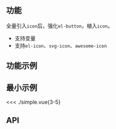 ## 功能

全量引入`icon`后，强化`el-button`，植入`icon`。

- 支持变量
- 支持`el-icon`、`svg-icon`、`awesome-icon`


## 功能示例

<Example />

## 最小示例

<<< ./simple.vue{3-5}

## API

<Usage />

<script setup>
import Example from "./example.vue";
import Usage from "./usage.vue";
</script>